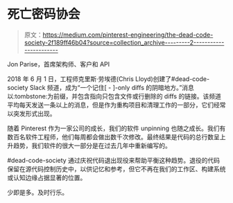 # 死亡密码协会

> 原文：<https://medium.com/pinterest-engineering/the-dead-code-society-2f189ff46b04?source=collection_archive---------2----------------------->

Jon Parise，首席架构师、客户和 API

2018 年 6 月 1 日，工程师克里斯·劳埃德(Chris Lloyd)创建了#dead-code-society Slack 频道，成为“一个记住[ - ]-only diffs 的阴暗地方。”消息以:tombstone:为前缀，并包含指向只包含文件或行删除的 diffs 的链接。该频道平均每天发送一条以上的消息，但是作为重构项目和清理工作的一部分，它们经常以突发形式出现。

随着 Pinterest 作为一家公司的成长，我们的软件 unpinning 也随之成长。我们有数百名软件工程师，他们每周都会做出数千次修改。最终结果是代码的总行数呈上升趋势，我们软件的很大一部分是在过去几年中重新编写的。

#dead-code-society 通过庆祝代码退出现役来帮助平衡这种趋势。退役的代码保留在源代码控制历史中，以供记忆和参考，但它不再在我们的工作区、构建系统或认知边缘占据显著的位置。

少即是多。及时行乐。